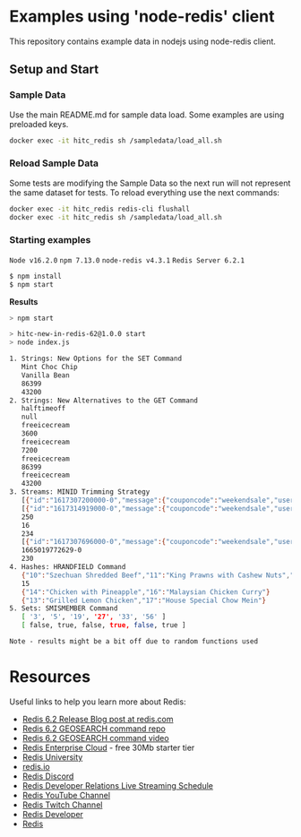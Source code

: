 # Examples using 'node-redis' client

This repository contains example data in nodejs using node-redis client.

## Setup and Start

### Sample Data
Use the main README.md for sample data load. Some examples are using preloaded keys.
```bash
docker exec -it hitc_redis sh /sampledata/load_all.sh
```

### Reload Sample Data
Some tests are modifying the Sample Data so the next run will not represent the same dataset for tests. To reload everything use the next commands:
```bash
docker exec -it hitc_redis redis-cli flushall
docker exec -it hitc_redis sh /sampledata/load_all.sh
```

### Starting examples
`Node v16.2.0` `npm 7.13.0` `node-redis v4.3.1` `Redis Server 6.2.1`

```bash
$ npm install
$ npm start
```


**Results** 
```bash
> npm start

> hitc-new-in-redis-62@1.0.0 start
> node index.js

1. Strings: New Options for the SET Command
   Mint Choc Chip
   Vanilla Bean
   86399
   43200
2. Strings: New Alternatives to the GET Command
   halftimeoff
   null
   freeicecream
   3600
   freeicecream
   7200
   freeicecream
   86399
   freeicecream
   43200
3. Streams: MINID Trimming Strategy
   [{"id":"1617307200000-0","message":{"couponcode":"weekendsale","userid":"6935"}}]
   [{"id":"1617314919000-0","message":{"couponcode":"weekendsale","userid":"5577"}}]
   250
   16
   234
   [{"id":"1617307696000-0","message":{"couponcode":"weekendsale","userid":"529"}}]
   1665019772629-0
   230
4. Hashes: HRANDFIELD Command
   {"10":"Szechuan Shredded Beef","11":"King Prawns with Cashew Nuts","12":"Roast Duck with Plum Sauce","13":"Grilled Lemon Chicken","14":"Chicken with Pineapple","15":"Beef with Broccoli","16":"Malaysian Chicken Curry","17":"House Special Chow Mein","18":"Mushroom Fried Rice","19":"Fried Mushrooms with Black Bean Sauce","20":"Singapore Fried Rice"}
   15
   {"14":"Chicken with Pineapple","16":"Malaysian Chicken Curry"}
   {"13":"Grilled Lemon Chicken","17":"House Special Chow Mein"}
5. Sets: SMISMEMBER Command
   [ '3', '5', '19', '27', '33', '56' ]
   [ false, true, false, true, false, true ]
```
``Note - results might be a bit off due to random functions used``


# Resources

Useful links to help you learn more about Redis:

* [Redis 6.2 Release Blog post at redis.com](https://redis.com/blog/redis-6-2-the-community-edition-is-now-available/)
* [Redis 6.2 GEOSEARCH command repo](https://github.com/redis-developer/introducing-the-geosearch-command)
* [Redis 6.2 GEOSEARCH command video](https://www.youtube.com/watch?v=ZmzuIsWwAzM)
* [Redis Enterprise Cloud](https://redis.com/redis-enterprise-cloud?utm_medium=referral&utm_source=redisUniversity&utm_campaign=hitcredis62) - free 30Mb starter tier
* [Redis University](https://university.redis.com)
* [redis.io](https://redis.io)
* [Redis Discord](https://discord.gg/redis)
* [Redis Developer Relations Live Streaming Schedule](https://developer.redis.com/redis-live/)
* [Redis YouTube Channel](https://youtube.com/redisinc)
* [Redis Twitch Channel](https://twitch.tv/redisinc)
* [Redis Developer](https://developer.redis.com/)
* [Redis](https://redis.com/)
